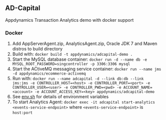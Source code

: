 ## AD-Capital

Appdynamics Transaction Analytics demo with docker support

### Docker
1. Add AppServerAgent.zip, AnalyticsAgent.zip, Oracle JDK 7 and Maven distros to build directory
2. Build with: `docker build -t appdynamics/adcapital-demo .`
3. Start the MySQL database container: `docker run -d --name db -e MYSQL_ROOT_PASSWORD=singcontroller -p 3306:3306 mysql`
4. Start the ACtiveMQ messaging service container: `docker run --name jms -d appdynamics/ecommerce-activemq`
5. Run with: `docker run --name adcapital -d --link db:db --link jms:jms -e CONTROLLER_HOST=<host> -e CONTROLLER_PORT=<port> -e CONTROLLER_USER=<user> -e CONTROLLER_PWD=<pwd> -e ACCOUNT_NAME=<account> -e ACCOUNT_ACCESS_KEY=<key> appdynamics/adcapital-demo` 
6. See [env.sh](https://github.com/Appdynamics/AD-Capital/blob/master/env.sh) for details of environment variables
7. To start Analytics Agent: `docker exec -it adcapital start-analytics <events-service-endpoint>` where `<events-service-endpoint>` is `host:port`
